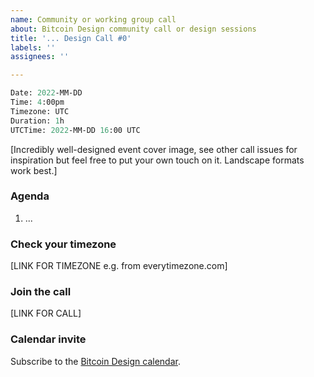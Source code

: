 ```yaml
---
name: Community or working group call
about: Bitcoin Design community call or design sessions
title: '... Design Call #0'
labels: ''
assignees: ''

---
```


```meta
Date: 2022-MM-DD
Time: 4:00pm
Timezone: UTC
Duration: 1h
UTCTime: 2022-MM-DD 16:00 UTC
```

[Incredibly well-designed event cover image, see other call issues for inspiration but feel free to put your own touch on it. Landscape formats work best.]

### Agenda

1. ...

### Check your timezone

[LINK FOR TIMEZONE e.g. from everytimezone.com]

### Join the call

[LINK FOR CALL]

### Calendar invite

Subscribe to the [Bitcoin Design calendar](https://bitcoin.design/calendar/).
